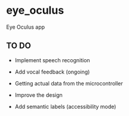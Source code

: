 # eye_oculus

Eye Oculus app

## TO DO

- Implement speech recognition

- Add vocal feedback (ongoing)
- Getting actual data from the microcontroller
- Improve the design
- Add semantic labels (accessibility mode)

